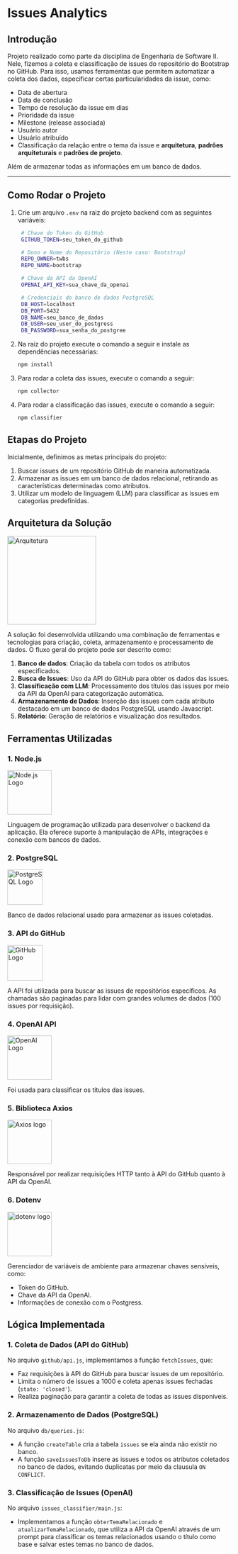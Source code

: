# **Issues Analytics**

## **Introdução**

Projeto realizado como parte da disciplina de Engenharia de Software II. Nele, fizemos a coleta e classificação de issues do repositório do Bootstrap no GitHub. Para isso, usamos ferramentas que permitem automatizar a coleta dos dados, especificar certas particularidades da issue, como:

- Data de abertura
- Data de conclusão
- Tempo de resolução da issue em dias
- Prioridade da issue
- Milestone (release associada)
- Usuário autor
- Usuário atribuído
- Classificação da relação entre o tema da issue e **arquitetura**, **padrões arquiteturais** e **padrões de projeto**.

Além de armazenar todas as informações em um banco de dados.

---

## **Como Rodar o Projeto**

1. Crie um arquivo `.env` na raiz do projeto backend com as seguintes variáveis:

   ```bash
    # Chave do Token do GitHub
    GITHUB_TOKEN=seu_token_do_github

    # Dono e Nome do Repositório (Neste caso: Bootstrap)
    REPO_OWNER=twbs
    REPO_NAME=bootstrap

    # Chave da API da OpenAI
    OPENAI_API_KEY=sua_chave_da_openai

    # Credenciais do banco de dados PostgreSQL
    DB_HOST=localhost
    DB_PORT=5432
    DB_NAME=seu_banco_de_dados
    DB_USER=seu_user_do_postgress
    DB_PASSWORD=sua_senha_do_postgree
   ```

2. Na raiz do projeto execute o comando a seguir e instale as dependências necessárias:

   ```bash
   npm install
   ```

3. Para rodar a coleta das issues, execute o comando a seguir:

   ```bash
   npm collector
   ```

4. Para rodar a classificação das issues, execute o comando a seguir:

   ```bash
   npm classifier
   ```

## **Etapas do Projeto**

Inicialmente, definimos as metas principais do projeto:

1. Buscar issues de um repositório GitHub de maneira automatizada.
2. Armazenar as issues em um banco de dados relacional, retirando as características determinadas como atributos.
3. Utilizar um modelo de linguagem (LLM) para classificar as issues em categorias predefinidas.

## **Arquitetura da Solução**

<img src="https://cdn-icons-png.flaticon.com/512/4248/4248446.png" alt="Arquitetura" width="200">

A solução foi desenvolvida utilizando uma combinação de ferramentas e tecnologias para criação, coleta, armazenamento e processamento de dados. O fluxo geral do projeto pode ser descrito como:

1. **Banco de dados**: Criação da tabela com todos os atributos especificados.
2. **Busca de Issues**: Uso da API do GitHub para obter os dados das issues.
3. **Classificação com LLM**: Processamento dos títulos das issues por meio da API da OpenAI para categorização automática.
4. **Armazenamento de Dados**: Inserção das issues com cada atributo destacado em um banco de dados PostgreSQL usando Javascript.
5. **Relatório**: Geração de relatórios e visualização dos resultados.

## **Ferramentas Utilizadas**

### **1. Node.js**

<img src="https://nodejs.org/static/images/logo.svg" alt="Node.js Logo" width="100">

Linguagem de programação utilizada para desenvolver o backend da aplicação. Ela oferece suporte à manipulação de APIs, integrações e conexão com bancos de dados.

### **2. PostgreSQL**

<img src="https://www.postgresql.org/media/img/about/press/elephant.png" alt="PostgreSQL Logo" width="80">

Banco de dados relacional usado para armazenar as issues coletadas.

### **3. API do GitHub**

<img src="https://github.githubassets.com/images/modules/logos_page/GitHub-Mark.png" alt="GitHub Logo" width="80">

A API foi utilizada para buscar as issues de repositórios específicos. As chamadas são paginadas para lidar com grandes volumes de dados (100 issues por requisição).

### **4. OpenAI API**

<img src="https://upload.wikimedia.org/wikipedia/commons/c/c9/OpenAI_Logo_%282%29.svg" alt="OpenAI Logo" width="100">

Foi usada para classificar os títulos das issues.

### **5. Biblioteca Axios**

<img src="https://media2.dev.to/dynamic/image/width=1000,height=420,fit=cover,gravity=auto,format=auto/https%3A%2F%2Fdev-to-uploads.s3.amazonaws.com%2Fuploads%2Farticles%2Fwi656wrs8i3grr3tb1wo.png" alt="Axios logo" width="100">

Responsável por realizar requisições HTTP tanto à API do GitHub quanto à API da OpenAI.

### **6. Dotenv**

<img src="https://miro.medium.com/v2/resize:fit:4800/format:webp/1*ZEIqwQ3CIpjDiQsURlREjQ.jpeg" alt="dotenv logo" width="100">

Gerenciador de variáveis de ambiente para armazenar chaves sensíveis, como:

- Token do GitHub.
- Chave da API da OpenAI.
- Informações de conexão com o Postgress.

## **Lógica Implementada**

### **1. Coleta de Dados (API do GitHub)**

No arquivo `github/api.js`, implementamos a função `fetchIssues`, que:

- Faz requisições à API do GitHub para buscar issues de um repositório.
- Limita o número de issues a 1000 e coleta apenas issues fechadas (`state: 'closed'`).
- Realiza paginação para garantir a coleta de todas as issues disponíveis.

### **2. Armazenamento de Dados (PostgreSQL)**

No arquivo `db/queries.js`:

- A função `createTable` cria a tabela `issues` se ela ainda não existir no banco.
- A função `saveIssuesToDb` insere as issues e todos os atributos coletados no banco de dados, evitando duplicatas por meio da clausula `ON CONFLICT`.

### **3. Classificação de Issues (OpenAI)**

No arquivo `issues_classifier/main.js`:

- Implementamos a função `obterTemaRelacionado` e `atualizarTemaRelacionado`, que utiliza a API da OpenAI através de um prompt para classificar os temas relacionados usando o título como base e salvar estes temas no banco de dados.
